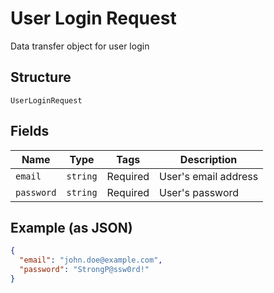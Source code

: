 
# User Login Request

Data transfer object for user login

## Structure

`UserLoginRequest`

## Fields

| Name | Type | Tags | Description |
|  --- | --- | --- | --- |
| `email` | `string` | Required | User's email address |
| `password` | `string` | Required | User's password |

## Example (as JSON)

```json
{
  "email": "john.doe@example.com",
  "password": "StrongP@ssw0rd!"
}
```

